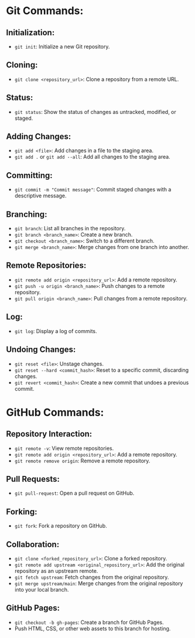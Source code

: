 # Git Commands:

## Initialization:
- `git init`: Initialize a new Git repository.

## Cloning:
- `git clone <repository_url>`: Clone a repository from a remote URL.

## Status:
- `git status`: Show the status of changes as untracked, modified, or staged.

## Adding Changes:
- `git add <file>`: Add changes in a file to the staging area.
- `git add .` or `git add --all`: Add all changes to the staging area.

## Committing:
- `git commit -m "Commit message"`: Commit staged changes with a descriptive message.

## Branching:
- `git branch`: List all branches in the repository.
- `git branch <branch_name>`: Create a new branch.
- `git checkout <branch_name>`: Switch to a different branch.
- `git merge <branch_name>`: Merge changes from one branch into another.

## Remote Repositories:
- `git remote add origin <repository_url>`: Add a remote repository.
- `git push -u origin <branch_name>`: Push changes to a remote repository.
- `git pull origin <branch_name>`: Pull changes from a remote repository.

## Log:
- `git log`: Display a log of commits.

## Undoing Changes:
- `git reset <file>`: Unstage changes.
- `git reset --hard <commit_hash>`: Reset to a specific commit, discarding changes.
- `git revert <commit_hash>`: Create a new commit that undoes a previous commit.

# GitHub Commands:

## Repository Interaction:
- `git remote -v`: View remote repositories.
- `git remote add origin <repository_url>`: Add a remote repository.
- `git remote remove origin`: Remove a remote repository.

## Pull Requests:
- `git pull-request`: Open a pull request on GitHub.

## Forking:
- `git fork`: Fork a repository on GitHub.

## Collaboration:
- `git clone <forked_repository_url>`: Clone a forked repository.
- `git remote add upstream <original_repository_url>`: Add the original repository as an upstream remote.
- `git fetch upstream`: Fetch changes from the original repository.
- `git merge upstream/main`: Merge changes from the original repository into your local branch.

## GitHub Pages:
- `git checkout -b gh-pages`: Create a branch for GitHub Pages.
- Push HTML, CSS, or other web assets to this branch for hosting.
